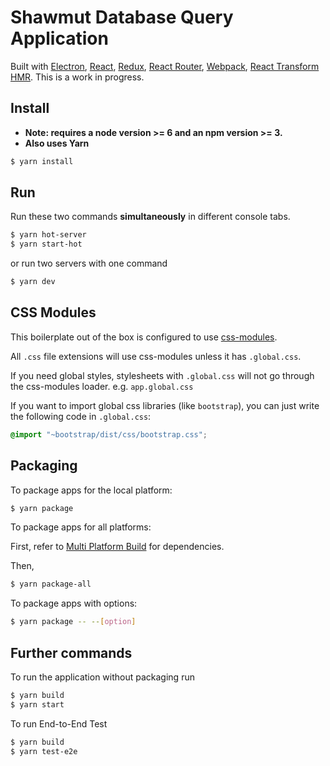 # Shawmut Database Query Application


Built with [Electron](http://electron.atom.io/), [React](https://facebook.github.io/react/), [Redux](https://github.com/reactjs/redux), [React Router](https://github.com/reactjs/react-router), [Webpack](http://webpack.github.io/docs/), [React Transform HMR](https://github.com/gaearon/react-transform-hmr). This is a work in progress.

## Install

* **Note: requires a node version >= 6 and an npm version >= 3.**
* **Also uses Yarn**

```bash
$ yarn install
```

## Run

Run these two commands __simultaneously__ in different console tabs.

```bash
$ yarn hot-server
$ yarn start-hot
```

or run two servers with one command

```bash
$ yarn dev
```

## CSS Modules

This boilerplate out of the box is configured to use [css-modules](https://github.com/css-modules/css-modules).

All `.css` file extensions will use css-modules unless it has `.global.css`.

If you need global styles, stylesheets with `.global.css` will not go through the
css-modules loader. e.g. `app.global.css`

If you want to import global css libraries (like `bootstrap`), you can just write the following code in `.global.css`:

```css
@import "~bootstrap/dist/css/bootstrap.css";
```


## Packaging

To package apps for the local platform:

```bash
$ yarn package
```

To package apps for all platforms:

First, refer to [Multi Platform Build](https://github.com/electron-userland/electron-builder/wiki/Multi-Platform-Build) for dependencies.

Then,
```bash
$ yarn package-all
```

To package apps with options:

```bash
$ yarn package -- --[option]
```

## Further commands

To run the application without packaging run

```bash
$ yarn build
$ yarn start
```

To run End-to-End Test

```bash
$ yarn build
$ yarn test-e2e
```
